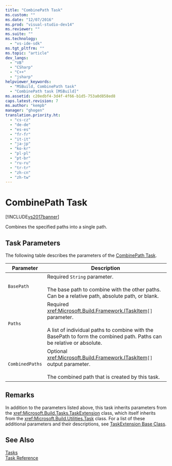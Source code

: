 ```yaml
---
title: "CombinePath Task"
ms.custom: ""
ms.date: "12/07/2016"
ms.prod: "visual-studio-dev14"
ms.reviewer: ""
ms.suite: ""
ms.technology: 
  - "vs-ide-sdk"
ms.tgt_pltfrm: ""
ms.topic: "article"
dev_langs: 
  - "VB"
  - "CSharp"
  - "C++"
  - "jsharp"
helpviewer_keywords: 
  - "MSBuild, CombinePath task"
  - "CombinePath task [MSBuild]"
ms.assetid: c20edbf4-3d4f-4f66-b1d5-753a0d858ed8
caps.latest.revision: 7
ms.author: "kempb"
manager: "ghogen"
translation.priority.ht: 
  - "cs-cz"
  - "de-de"
  - "es-es"
  - "fr-fr"
  - "it-it"
  - "ja-jp"
  - "ko-kr"
  - "pl-pl"
  - "pt-br"
  - "ru-ru"
  - "tr-tr"
  - "zh-cn"
  - "zh-tw"
---
```

# CombinePath Task
[!INCLUDE[vs2017banner](../code-quality/includes/vs2017banner.md)]

Combines the specified paths into a single path.  
  
## Task Parameters  
 The following table describes the parameters of the [CombinePath Task](../msbuild/combinepath-task.md).  
  
|Parameter|Description|  
|---------------|-----------------|  
|`BasePath`|Required `String` parameter.<br /><br /> The base path to combine with the other paths. Can be a relative path, absolute path, or blank.|  
|`Paths`|Required <xref:Microsoft.Build.Framework.ITaskItem>`[]` parameter.<br /><br /> A list of individual paths to combine with the BasePath to form the combined path. Paths can be relative or absolute.|  
|`CombinedPaths`|Optional <xref:Microsoft.Build.Framework.ITaskItem>`[]` output parameter.<br /><br /> The combined path that is created by this task.|  
  
## Remarks  
 In addition to the parameters listed above, this task inherits parameters from the <xref:Microsoft.Build.Tasks.TaskExtension> class, which itself inherits from the <xref:Microsoft.Build.Utilities.Task> class. For a list of these additional parameters and their descriptions, see [TaskExtension Base Class](../msbuild/taskextension-base-class.md).  
  
## See Also  
 [Tasks](../msbuild/msbuild-tasks.md)   
 [Task Reference](../msbuild/msbuild-task-reference.md)